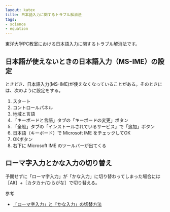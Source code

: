 ```yaml
---
layout: katex
title: 日本語入力に関するトラブル解消法
tags:
- science
- equation
---
```

東洋大学PC教室における日本語入力に関するトラブル解消法です。

## 日本語が使えないときの日本語入力（MS-IME）の設定 ##

ときどき、日本語入力(MS-IME)が使えなくなっていることがある。そのときには、次のように設定をする。

1. スタート
2. コントロールパネル
3. 地域と言語
4. 「キーボードと言語」タブの「キーボードの変更」ボタン
5. 「全般」タブの「インストールされているサービス」で「追加」ボタン
6. 日本語（キーボード）で Microsoft IME をチェックしてOK
7. OKボタン
8. 右下に Microsoft IME のツールバーが出てくる

## ローマ字入力とかな入力の切り替え ##

予期せずに「ローマ字入力」が「かな入力」に切り替わってしまった場合には［Alt］+［カタカナ/ひらがな］で切り替える。

参考

- [「ローマ字入力」と「かな入力」の切替方法](https://allabout.co.jp/gm/gc/462677/)
